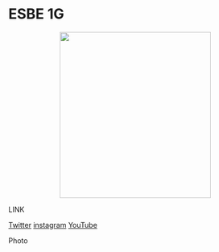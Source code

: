 # ESBE 1G
<!DOCTYPE html>
<html>
<head>
	<p style="text-align:center;"><img src="https://github.com/NARI0978/ESBE-1G/blob/master/16/ESBE%201Gv16.0/pack_icon.png" width="300" height="330"><p>
	<p>LINK</p>
	<a href="https://twitter.com/channel_nari">Twitter</a>
	<a href="https://www.instagram.com/channel_nari/">instagram</a>
	<a href="https://www.youtube.com/channel/UCr0-2qXUZqqx2xKezrgwdbw">YouTube</a>
	<p>Photo</p>
</html>
